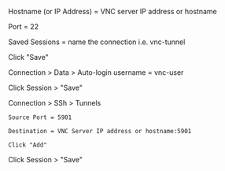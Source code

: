 Hostname (or IP Address) = VNC server IP address or hostname

Port = 22

Saved Sessions = name the connection i.e. vnc-tunnel

Click "Save"

Connection > Data > Auto-login username = vnc-user

Click Session > "Save"

Connection > SSh > Tunnels

    Source Port = 5901

    Destination = VNC Server IP address or hostname:5901

    Click "Add"

Click Session > "Save"